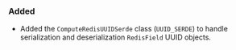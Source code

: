 ### Added

- Added the `ComputeRedisUUIDSerde` class (`UUID_SERDE`) to handle serialization
  and deserialization `RedisField` UUID objects.